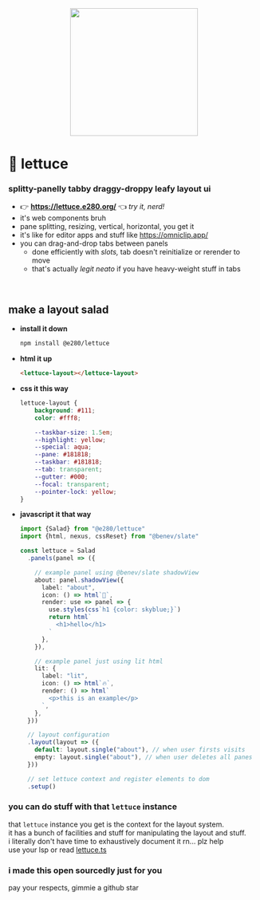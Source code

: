 
<div align="center"><img alt="" width=256 src="./assets/lettuce.avif"/></div>

# 🥬 lettuce

### splitty-panelly tabby draggy-droppy leafy layout ui

- 👉 **https://lettuce.e280.org/** 👈 *try it, nerd!*
- it's web components bruh
- pane splitting, resizing, vertical, horizontal, you get it
- it's like for editor apps and stuff like https://omniclip.app/
- you can drag-and-drop tabs between panels
  - done efficiently with *slots,* tab doesn't reinitialize or rerender to move
  - that's actually *legit neato* if you have heavy-weight stuff in tabs

<br/>

## make a layout salad

- **install it down**
  ```sh
  npm install @e280/lettuce
  ```
- **html it up**
  ```html
  <lettuce-layout></lettuce-layout>
  ```
- **css it this way**
  ```css
  lettuce-layout {
	  background: #111;
	  color: #fff8;

	  --taskbar-size: 1.5em;
	  --highlight: yellow;
	  --special: aqua;
	  --pane: #181818;
	  --taskbar: #181818;
	  --tab: transparent;
	  --gutter: #000;
	  --focal: transparent;
	  --pointer-lock: yellow;
  }
  ```
- **javascript it that way**
  ```ts
  import {Salad} from "@e280/lettuce"
  import {html, nexus, cssReset} from "@benev/slate"

  const lettuce = Salad
    .panels(panel => ({

      // example panel using @benev/slate shadowView
      about: panel.shadowView({
        label: "about",
        icon: () => html`🥬`,
        render: use => panel => {
          use.styles(css`h1 {color: skyblue;}`)
          return html`
            <h1>hello</h1>
          `
        },
      }),

      // example panel just using lit html
      lit: {
        label: "lit",
        icon: () => html`🔥`,
        render: () => html`
          <p>this is an example</p>
        `,
      },
    }))

    // layout configuration
    .layout(layout => ({
      default: layout.single("about"), // when user firsts visits
      empty: layout.single("about"), // when user deletes all panes
    }))

    // set lettuce context and register elements to dom
    .setup()
  ```

### you can do stuff with that `lettuce` instance
that `lettuce` instance you get is the context for the layout system.  
it has a bunch of facilities and stuff for manipulating the layout and stuff.  
i literally don't have time to exhaustively document it rn... plz help  
use your lsp or read [lettuce.ts](./s/context/lettuce.ts)  

### i made this open sourcedly just for you
pay your respects, gimmie a github star  


